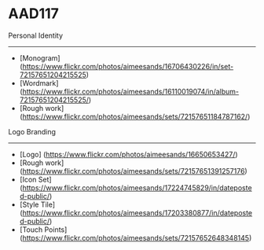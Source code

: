 # AAD117
Personal Identity 
__________________

- [Monogram] (https://www.flickr.com/photos/aimeesands/16706430226/in/set-72157651204215525)
- [Wordmark] (https://www.flickr.com/photos/aimeesands/16110019074/in/album-72157651204215525/)
- [Rough work] (https://www.flickr.com/photos/aimeesands/sets/72157651184787162/)

Logo Branding
__________________

- [Logo] (https://www.flickr.com/photos/aimeesands/16650653427/)
- [Rough work] (https://www.flickr.com/photos/aimeesands/sets/72157651391257176)
- [Icon Set] (https://www.flickr.com/photos/aimeesands/17224745829/in/dateposted-public/)
- [Style Tile] (https://www.flickr.com/photos/aimeesands/17203380877/in/dateposted-public/)
- [Touch Points] (https://www.flickr.com/photos/aimeesands/sets/72157652648348145)
